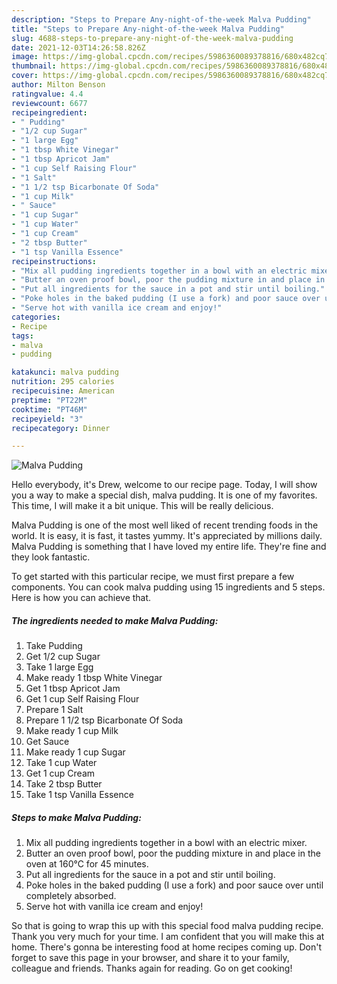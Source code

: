 ```yaml
---
description: "Steps to Prepare Any-night-of-the-week Malva Pudding"
title: "Steps to Prepare Any-night-of-the-week Malva Pudding"
slug: 4688-steps-to-prepare-any-night-of-the-week-malva-pudding
date: 2021-12-03T14:26:58.826Z
image: https://img-global.cpcdn.com/recipes/5986360089378816/680x482cq70/malva-pudding-recipe-main-photo.jpg
thumbnail: https://img-global.cpcdn.com/recipes/5986360089378816/680x482cq70/malva-pudding-recipe-main-photo.jpg
cover: https://img-global.cpcdn.com/recipes/5986360089378816/680x482cq70/malva-pudding-recipe-main-photo.jpg
author: Milton Benson
ratingvalue: 4.4
reviewcount: 6677
recipeingredient:
- " Pudding"
- "1/2 cup Sugar"
- "1 large Egg"
- "1 tbsp White Vinegar"
- "1 tbsp Apricot Jam"
- "1 cup Self Raising Flour"
- "1 Salt"
- "1 1/2 tsp Bicarbonate Of Soda"
- "1 cup Milk"
- " Sauce"
- "1 cup Sugar"
- "1 cup Water"
- "1 cup Cream"
- "2 tbsp Butter"
- "1 tsp Vanilla Essence"
recipeinstructions:
- "Mix all pudding ingredients together in a bowl with an electric mixer."
- "Butter an oven proof bowl, poor the pudding mixture in and place in the oven at 160°C for 45 minutes."
- "Put all ingredients for the sauce in a pot and stir until boiling."
- "Poke holes in the baked pudding (I use a fork) and poor sauce over until completely absorbed."
- "Serve hot with vanilla ice cream and enjoy!"
categories:
- Recipe
tags:
- malva
- pudding

katakunci: malva pudding 
nutrition: 295 calories
recipecuisine: American
preptime: "PT22M"
cooktime: "PT46M"
recipeyield: "3"
recipecategory: Dinner

---
```



![Malva Pudding](https://img-global.cpcdn.com/recipes/5986360089378816/680x482cq70/malva-pudding-recipe-main-photo.jpg)

Hello everybody, it's Drew, welcome to our recipe page. Today, I will show you a way to make a special dish, malva pudding. It is one of my favorites. This time, I will make it a bit unique. This will be really delicious.



Malva Pudding is one of the most well liked of recent trending foods in the world. It is easy, it is fast, it tastes yummy. It's appreciated by millions daily. Malva Pudding is something that I have loved my entire life. They're fine and they look fantastic.


To get started with this particular recipe, we must first prepare a few components. You can cook malva pudding using 15 ingredients and 5 steps. Here is how you can achieve that.

<!--inarticleads1-->

##### The ingredients needed to make Malva Pudding:

1. Take  Pudding
1. Get 1/2 cup Sugar
1. Take 1 large Egg
1. Make ready 1 tbsp White Vinegar
1. Get 1 tbsp Apricot Jam
1. Get 1 cup Self Raising Flour
1. Prepare 1 Salt
1. Prepare 1 1/2 tsp Bicarbonate Of Soda
1. Make ready 1 cup Milk
1. Get  Sauce
1. Make ready 1 cup Sugar
1. Take 1 cup Water
1. Get 1 cup Cream
1. Take 2 tbsp Butter
1. Take 1 tsp Vanilla Essence




<!--inarticleads2-->

##### Steps to make Malva Pudding:

1. Mix all pudding ingredients together in a bowl with an electric mixer.
1. Butter an oven proof bowl, poor the pudding mixture in and place in the oven at 160°C for 45 minutes.
1. Put all ingredients for the sauce in a pot and stir until boiling.
1. Poke holes in the baked pudding (I use a fork) and poor sauce over until completely absorbed.
1. Serve hot with vanilla ice cream and enjoy!




So that is going to wrap this up with this special food malva pudding recipe. Thank you very much for your time. I am confident that you will make this at home. There's gonna be interesting food at home recipes coming up. Don't forget to save this page in your browser, and share it to your family, colleague and friends. Thanks again for reading. Go on get cooking!

